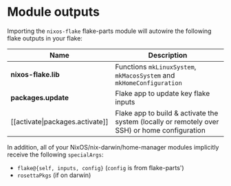 # Module outputs

Importing the `nixos-flake` flake-parts module will autowire the following flake outputs in your flake:

| Name                         | Description                                    |
| ---------------------------- | ---------------------------------------------- |
| **nixos-flake.lib**             | Functions `mkLinuxSystem`, `mkMacosSystem` and `mkHomeConfiguration` |
| **packages.update**            | Flake app to update key flake inputs            |
| [[activate\|packages.activate]]          | Flake app to build & activate the system (locally or remotely over SSH) or home configuration       |

In addition, all of your NixOS/nix-darwin/home-manager modules implicitly receive the following `specialArgs`:

- `flake@{self, inputs, config}` (`config` is from flake-parts')
- `rosettaPkgs` (if on darwin)


[^home]: This will soon be removed in favour of the [[activate|activate app]]. See https://github.com/srid/nixos-flake/issues/18
